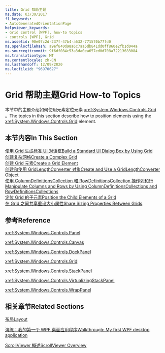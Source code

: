 ```yaml
---
title: Grid 帮助主题
ms.date: 03/30/2017
f1_keywords:
- AutoGeneratedOrientationPage
helpviewer_keywords:
- Grid control [WPF], how-to topics
- controls [WPF], Grid
ms.assetid: 90e07c2d-237f-47b4-a632-771570b77fd0
ms.openlocfilehash: a9ef840d98a6c7aa5db841dd0ff860e2fb1d044a
ms.sourcegitcommit: 9f6df084c53a3da0ea657ed0d708a72213683084
ms.translationtype: MT
ms.contentlocale: zh-CN
ms.lasthandoff: 12/09/2020
ms.locfileid: "96970627"
---
```

# <a name="grid-how-to-topics"></a><span data-ttu-id="7584c-102">Grid 帮助主题</span><span class="sxs-lookup"><span data-stu-id="7584c-102">Grid How-to Topics</span></span>
<span data-ttu-id="7584c-103">本节中的主题介绍如何使用元素定位元素 <xref:System.Windows.Controls.Grid> 。</span><span class="sxs-lookup"><span data-stu-id="7584c-103">The topics in this section describe how to position elements using the <xref:System.Windows.Controls.Grid> element.</span></span>  
  
## <a name="in-this-section"></a><span data-ttu-id="7584c-104">本节内容</span><span class="sxs-lookup"><span data-stu-id="7584c-104">In This Section</span></span>  
 [<span data-ttu-id="7584c-105">使用 Grid 生成标准 UI 对话框</span><span class="sxs-lookup"><span data-stu-id="7584c-105">Build a Standard UI Dialog Box by Using Grid</span></span>](how-to-build-a-standard-ui-dialog-box-by-using-grid.md)  
 [<span data-ttu-id="7584c-106">创建复杂网格</span><span class="sxs-lookup"><span data-stu-id="7584c-106">Create a Complex Grid</span></span>](how-to-create-a-complex-grid.md)  
 [<span data-ttu-id="7584c-107">创建 Grid 元素</span><span class="sxs-lookup"><span data-stu-id="7584c-107">Create a Grid Element</span></span>](how-to-create-a-grid-element.md)  
 [<span data-ttu-id="7584c-108">创建和使用 GridLengthConverter 对象</span><span class="sxs-lookup"><span data-stu-id="7584c-108">Create and Use a GridLengthConverter Object</span></span>](how-to-create-and-use-a-gridlengthconverter-object.md)  
 [<span data-ttu-id="7584c-109">使用 ColumnDefinitionsCollection 和 RowDefinitionsCollection 操作列和行</span><span class="sxs-lookup"><span data-stu-id="7584c-109">Manipulate Columns and Rows by Using ColumnDefinitionsCollections and RowDefinitionsCollections</span></span>](manipulate-columns-and-rows-by-using-columndefinitionscollections.md)  
 [<span data-ttu-id="7584c-110">定位 Grid 的子元素</span><span class="sxs-lookup"><span data-stu-id="7584c-110">Position the Child Elements of a Grid</span></span>](how-to-position-the-child-elements-of-a-grid.md)  
 [<span data-ttu-id="7584c-111">在 Grid 之间共享重设大小属性</span><span class="sxs-lookup"><span data-stu-id="7584c-111">Share Sizing Properties Between Grids</span></span>](how-to-share-sizing-properties-between-grids.md)  
  
## <a name="reference"></a><span data-ttu-id="7584c-112">参考</span><span class="sxs-lookup"><span data-stu-id="7584c-112">Reference</span></span>  
 <xref:System.Windows.Controls.Panel>  
  
 <xref:System.Windows.Controls.Canvas>  
  
 <xref:System.Windows.Controls.DockPanel>  
  
 <xref:System.Windows.Controls.Grid>  
  
 <xref:System.Windows.Controls.StackPanel>  
  
 <xref:System.Windows.Controls.VirtualizingStackPanel>  
  
 <xref:System.Windows.Controls.WrapPanel>  
  
## <a name="related-sections"></a><span data-ttu-id="7584c-113">相关章节</span><span class="sxs-lookup"><span data-stu-id="7584c-113">Related Sections</span></span>  
 [<span data-ttu-id="7584c-114">布局</span><span class="sxs-lookup"><span data-stu-id="7584c-114">Layout</span></span>](../advanced/layout.md)  
  
 [<span data-ttu-id="7584c-115">演练：我的第一个 WPF 桌面应用程序</span><span class="sxs-lookup"><span data-stu-id="7584c-115">Walkthrough: My first WPF desktop application</span></span>](../getting-started/walkthrough-my-first-wpf-desktop-application.md)  
  
 [<span data-ttu-id="7584c-116">ScrollViewer 概述</span><span class="sxs-lookup"><span data-stu-id="7584c-116">ScrollViewer Overview</span></span>](scrollviewer-overview.md)
